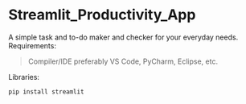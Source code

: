# Streamlit_Productivity_App
A simple task and to-do maker and checker for your everyday needs.
Requirements:
>Compiler/IDE preferably VS Code, PyCharm, Eclipse, etc.

Libraries: 
```
pip install streamlit
```
